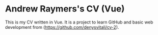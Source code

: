 # Andrew Raymers's CV (Vue)

This is my CV written in Vue. It is a project to learn GitHub and basic web development from (https://github.com/denysvitali/cv-2).
